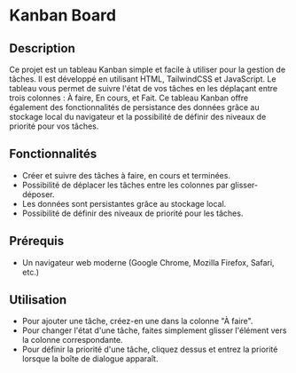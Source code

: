 # Kanban Board

## Description
Ce projet est un tableau Kanban simple et facile à utiliser pour la gestion de tâches. Il est développé en utilisant HTML, TailwindCSS et JavaScript. Le tableau vous permet de suivre l'état de vos tâches en les déplaçant entre trois colonnes : À faire, En cours, et Fait. Ce tableau Kanban offre également des fonctionnalités de persistance des données grâce au stockage local du navigateur et la possibilité de définir des niveaux de priorité pour vos tâches.

## Fonctionnalités
- Créer et suivre des tâches à faire, en cours et terminées.
- Possibilité de déplacer les tâches entre les colonnes par glisser-déposer.
- Les données sont persistantes grâce au stockage local.
- Possibilité de définir des niveaux de priorité pour les tâches.

## Prérequis
- Un navigateur web moderne (Google Chrome, Mozilla Firefox, Safari, etc.)

## Utilisation
- Pour ajouter une tâche, créez-en une dans la colonne "À faire".
- Pour changer l'état d'une tâche, faites simplement glisser l'élément vers la colonne correspondante.
- Pour définir la priorité d'une tâche, cliquez dessus et entrez la priorité lorsque la boîte de dialogue apparaît.